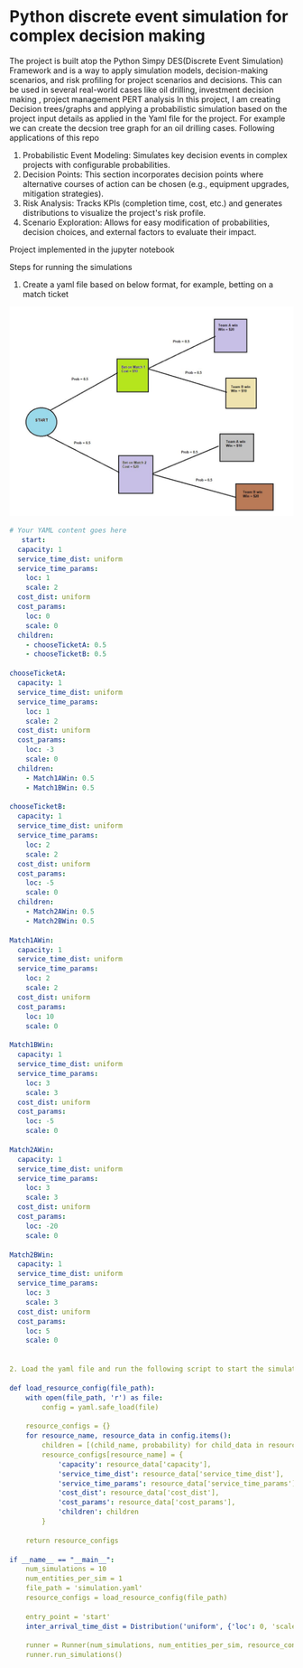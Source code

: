 # Python discrete event simulation for complex decision making 
The project is built atop the Python Simpy DES(Discrete Event Simulation) Framework and is a way to apply simulation models, decision-making scenarios, and risk profiling for project scenarios and decisions. This can be used in several real-world cases like oil drilling, investment decision making , project management PERT analysis
In this project, I am creating Decision trees/graphs and applying a probabilistic simulation based on the project input details as applied in the Yaml file for the project. For example we can create the decsion tree graph for an oil drilling cases. 
Following applications of this repo
1. Probabilistic Event Modeling: Simulates key decision events in complex projects with configurable probabilities.
2. Decision Points: This section incorporates decision points where alternative courses of action can be chosen (e.g., equipment upgrades, mitigation strategies).
3. Risk Analysis: Tracks KPIs (completion time, cost, etc.) and generates distributions to visualize the project's risk profile.
4. Scenario Exploration: Allows for easy modification of probabilities, decision choices, and external factors to evaluate their impact.

Project implemented in the jupyter notebook

Steps for running the simulations 

1. Create a yaml file based on below format, for example, betting on a match ticket

![Alt text](https://github.com/Asad1287/decision_trees_simulations/blob/main/image.JPG "Optional title")

```yaml
# Your YAML content goes here
   start:
  capacity: 1
  service_time_dist: uniform
  service_time_params:
    loc: 1
    scale: 2
  cost_dist: uniform
  cost_params:
    loc: 0
    scale: 0
  children:
    - chooseTicketA: 0.5
    - chooseTicketB: 0.5

chooseTicketA:
  capacity: 1
  service_time_dist: uniform
  service_time_params:
    loc: 1
    scale: 2
  cost_dist: uniform
  cost_params:
    loc: -3
    scale: 0
  children:
    - Match1AWin: 0.5
    - Match1BWin: 0.5

chooseTicketB:
  capacity: 1
  service_time_dist: uniform
  service_time_params:
    loc: 2
    scale: 2
  cost_dist: uniform
  cost_params:
    loc: -5
    scale: 0
  children:
    - Match2AWin: 0.5
    - Match2BWin: 0.5

Match1AWin:
  capacity: 1
  service_time_dist: uniform
  service_time_params:
    loc: 2
    scale: 2
  cost_dist: uniform
  cost_params:
    loc: 10
    scale: 0

Match1BWin:
  capacity: 1
  service_time_dist: uniform
  service_time_params:
    loc: 3
    scale: 3
  cost_dist: uniform
  cost_params:
    loc: -5
    scale: 0

Match2AWin:
  capacity: 1
  service_time_dist: uniform
  service_time_params:
    loc: 3
    scale: 3
  cost_dist: uniform
  cost_params:
    loc: -20
    scale: 0

Match2BWin:
  capacity: 1
  service_time_dist: uniform
  service_time_params:
    loc: 3
    scale: 3
  cost_dist: uniform
  cost_params:
    loc: 5
    scale: 0


2. Load the yaml file and run the following script to start the simulation and generate results

def load_resource_config(file_path):
    with open(file_path, 'r') as file:
        config = yaml.safe_load(file)

    resource_configs = {}
    for resource_name, resource_data in config.items():
        children = [(child_name, probability) for child_data in resource_data.get('children', []) for child_name, probability in child_data.items()]
        resource_configs[resource_name] = {
            'capacity': resource_data['capacity'],
            'service_time_dist': resource_data['service_time_dist'],
            'service_time_params': resource_data['service_time_params'],
            'cost_dist': resource_data['cost_dist'],
            'cost_params': resource_data['cost_params'],
            'children': children
        }

    return resource_configs

if __name__ == "__main__":
    num_simulations = 10
    num_entities_per_sim = 1
    file_path = 'simulation.yaml'
    resource_configs = load_resource_config(file_path)

    entry_point = 'start'
    inter_arrival_time_dist = Distribution('uniform', {'loc': 0, 'scale': 5})

    runner = Runner(num_simulations, num_entities_per_sim, resource_configs, entry_point, EntityItem, inter_arrival_time_dist)
    runner.run_simulations()
   


